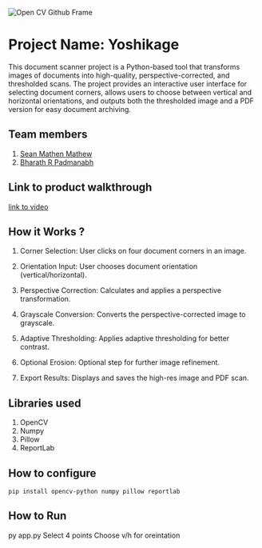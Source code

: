![Open CV Github Frame](https://github.com/TH-Activities/saturday-hack-night-template/assets/90635335/78554b37-32b2-4488-a10c-5c68098d7776)



# Project Name: Yoshikage
This document scanner project is a Python-based tool that transforms images of documents into high-quality, perspective-corrected, and thresholded scans. The project provides an interactive user interface for selecting document corners, allows users to choose between vertical and horizontal orientations, and outputs both the thresholded image and a PDF version for easy document archiving.
## Team members
1. [Sean Mathen Mathew](https://github.com/mrsean2005/)
2. [Bharath R Padmanabh](https://github.com/MrWonder2/)
## Link to product walkthrough
[link to video](https://www.youtube.com/watch?v=Z7xmvlP1ugk)
## How it Works ?

1. Corner Selection:
     User clicks on four document corners in an image.

2. Orientation Input:
     User chooses document orientation (vertical/horizontal).

3. Perspective Correction:
     Calculates and applies a perspective transformation.

4. Grayscale Conversion:
     Converts the perspective-corrected image to grayscale.

5. Adaptive Thresholding:
     Applies adaptive thresholding for better contrast.

6. Optional Erosion:
     Optional step for further image refinement.

7. Export Results:
     Displays and saves the high-res image and PDF scan.
   
## Libraries used
1. OpenCV
2. Numpy
3. Pillow
4. ReportLab
## How to configure
```pip install opencv-python numpy pillow reportlab```
## How to Run
py app.py
Select 4 points
Choose v/h for oreintation
